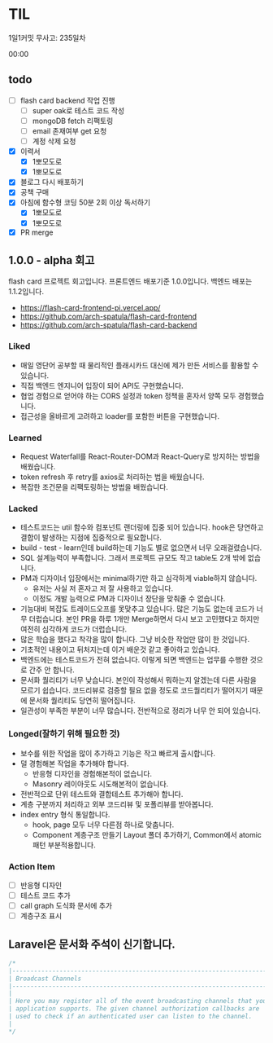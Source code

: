 # TIL

1일1커밋 무사고: 235일차

00:00

## todo

- [ ] flash card backend 작업 진행
  - [ ] super oak로 테스트 코드 작성
  - [ ] mongoDB fetch 리팩토링
  - [ ] email 존재여부 get 요청
  - [ ] 계정 삭제 요청
- [x] 이력서
  - [x] 1뽀모도로
  - [x] 1뽀모도로
- [x] 블로그 다시 배포하기
- [x] 공책 구매
- [x] 아침에 함수형 코딩 50분 2회 이상 독서하기
  - [x] 1뽀모도로
  - [x] 1뽀모도로
- [x] PR merge

## 1.0.0 - alpha 회고

flash card 프로젝트 회고입니다. 프론트엔드 배포기준 1.0.0입니다. 백엔드 배포는 1.1.2입니다.

- https://flash-card-frontend-pi.vercel.app/
- https://github.com/arch-spatula/flash-card-frontend
- https://github.com/arch-spatula/flash-card-backend

### Liked

- 매일 영단어 공부할 때 물리적인 플래시카드 대신에 제가 만든 서비스를 활용할 수 있습니다.
- 직접 백엔드 엔지니어 입장이 되어 API도 구현했습니다.
- 협업 경험으로 얻어야 하는 CORS 설정과 token 정책을 혼자서 양쪽 모두 경험했습니다.
- 접근성을 올바르게 고려하고 loader를 포함한 버튼을 구현했습니다.

### Learned

- Request Waterfall를 React-Router-DOM과 React-Query로 방지하는 방법을 배웠습니다.
- token refresh 후 retry를 axios로 처리하는 법을 배웠습니다.
- 복잡한 조건문을 리팩토링하는 방법을 배웠습니다.

### Lacked

- 테스트코드는 util 함수와 컴포넌트 랜더링에 집중 되어 있습니다. hook은 당연하고 결합이 발생하는 지점에 집중적으로 필요합니다.
- build - test - learn인데 build하는데 기능도 별로 없으면서 너무 오래걸렸습니다.
- SQL 설계능력이 부족합니다. 그래서 프로젝트 규모도 작고 table도 2개 밖에 없습니다.
- PM과 디자이너 입장에서는 minimal하기만 하고 심각하게 viable하지 않습니다.
  - 유저는 사실 저 혼자고 저 잘 사용하고 있습니다.
  - 이정도 개발 능력으로 PM과 디자이너 장단을 맞춰줄 수 없습니다.
- 기능대비 복잡도 트레이드오프를 못맞추고 있습니다. 많은 기능도 없는데 코드가 너무 더럽습니다. 본인 PR을 하루 1개만 Merge하면서 다시 보고 고민했다고 하지만 여전히 심각하게 코드가 더럽습니다.
- 많은 학습을 했다고 착각을 많이 합니다. 그냥 비슷한 작업만 많이 한 것입니다.
- 기초적인 내용이고 뒤처지는데 이거 배운것 같고 좋아하고 있습니다.
- 백엔드에는 테스트코드가 전혀 없습니다. 이렇게 되면 백엔드는 업무를 수행한 것으로 간주 안 합니다.
- 문서화 퀄리티가 너무 낮습니다. 본인이 작성해서 뭐하는지 알겠는데 다른 사람을 모르기 쉽습니다. 코드리뷰로 검증할 필요 없을 정도로 코드퀄리티가 떨어지기 때문에 문서화 퀄리티도 당연히 떨어집니다.
- 일관성이 부족한 부분이 너무 많습니다. 전반적으로 정리가 너무 안 되어 있습니다.

### Longed(잘하기 위해 필요한 것)

- 보수를 위한 작업을 많이 추가하고 기능은 작고 빠르게 출시합니다.
- 덜 경험해본 작업을 추가해야 합니다.
  - 반응형 디자인을 경험해본적이 없습니다.
  - Masonry 레이아웃도 시도해본적이 없습니다.
- 전반적으로 단위 테스트와 결합테스트 추가해야 합니다.
- 계층 구분까지 처리하고 외부 코드리뷰 및 포폴리뷰를 받아봅니다.
- index entry 형식 통일합니다.
  - hook, page 모두 너무 다른점 하나로 맞춥니다.
  - Component 계층구조 만들기 Layout 폴더 추가하기, Common에서 atomic 패턴 부분적용합니다.

### Action Item

- [ ] 반응형 디자인
- [ ] 테스트 코드 추가
- [ ] call graph 도식화 문서에 추가
- [ ] 계층구조 표시

## Laravel은 문서화 주석이 신기합니다.

```php
/*
|--------------------------------------------------------------------------
| Broadcast Channels
|--------------------------------------------------------------------------
|
| Here you may register all of the event broadcasting channels that your
| application supports. The given channel authorization callbacks are
| used to check if an authenticated user can listen to the channel.
|
*/
```
